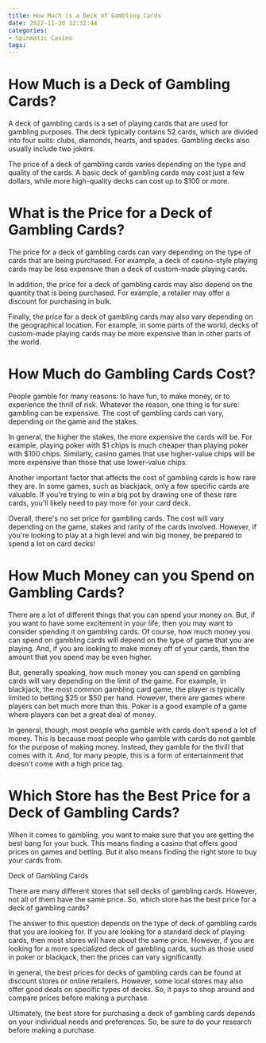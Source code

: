 ```yaml
---
title: How Much is a Deck of Gambling Cards
date: 2022-11-30 12:32:44
categories:
- Spinmatic Casino
tags:
---
```



#  How Much is a Deck of Gambling Cards?

A deck of gambling cards is a set of playing cards that are used for gambling purposes. The deck typically contains 52 cards, which are divided into four suits: clubs, diamonds, hearts, and spades. Gambling decks also usually include two jokers.

The price of a deck of gambling cards varies depending on the type and quality of the cards. A basic deck of gambling cards may cost just a few dollars, while more high-quality decks can cost up to $100 or more.

#  What is the Price for a Deck of Gambling Cards?

The price for a deck of gambling cards can vary depending on the type of cards that are being purchased. For example, a deck of casino-style playing cards may be less expensive than a deck of custom-made playing cards.

In addition, the price for a deck of gambling cards may also depend on the quantity that is being purchased. For example, a retailer may offer a discount for purchasing in bulk.

Finally, the price for a deck of gambling cards may also vary depending on the geographical location. For example, in some parts of the world, decks of custom-made playing cards may be more expensive than in other parts of the world.

#  How Much do Gambling Cards Cost?

People gamble for many reasons: to have fun, to make money, or to experience the thrill of risk. Whatever the reason, one thing is for sure: gambling can be expensive. The cost of gambling cards can vary, depending on the game and the stakes.

In general, the higher the stakes, the more expensive the cards will be. For example, playing poker with $1 chips is much cheaper than playing poker with $100 chips. Similarly, casino games that use higher-value chips will be more expensive than those that use lower-value chips.

Another important factor that affects the cost of gambling cards is how rare they are. In some games, such as blackjack, only a few specific cards are valuable. If you're trying to win a big pot by drawing one of these rare cards, you'll likely need to pay more for your card deck.

Overall, there's no set price for gambling cards. The cost will vary depending on the game, stakes and rarity of the cards involved. However, if you're looking to play at a high level and win big money, be prepared to spend a lot on card decks!

#  How Much Money can you Spend on Gambling Cards?

There are a lot of different things that you can spend your money on. But, if you want to have some excitement in your life, then you may want to consider spending it on gambling cards. Of course, how much money you can spend on gambling cards will depend on the type of game that you are playing. And, if you are looking to make money off of your cards, then the amount that you spend may be even higher.

But, generally speaking, how much money you can spend on gambling cards will vary depending on the limit of the game. For example, in blackjack, the most common gambling card game, the player is typically limited to betting $25 or $50 per hand. However, there are games where players can bet much more than this. Poker is a good example of a game where players can bet a great deal of money.

In general, though, most people who gamble with cards don't spend a lot of money. This is because most people who gamble with cards do not gamble for the purpose of making money. Instead, they gamble for the thrill that comes with it. And, for many people, this is a form of entertainment that doesn't come with a high price tag.

#  Which Store has the Best Price for a Deck of Gambling Cards?

When it comes to gambling, you want to make sure that you are getting the best bang for your buck. This means finding a casino that offers good prices on games and betting. But it also means finding the right store to buy your cards from.

Deck of Gambling Cards

There are many different stores that sell decks of gambling cards. However, not all of them have the same price. So, which store has the best price for a deck of gambling cards?

The answer to this question depends on the type of deck of gambling cards that you are looking for. If you are looking for a standard deck of playing cards, then most stores will have about the same price. However, if you are looking for a more specialized deck of gambling cards, such as those used in poker or blackjack, then the prices can vary significantly.

In general, the best prices for decks of gambling cards can be found at discount stores or online retailers. However, some local stores may also offer good deals on specific types of decks. So, it pays to shop around and compare prices before making a purchase.

 Ultimately, the best store for purchasing a deck of gambling cards depends on your individual needs and preferences. So, be sure to do your research before making a purchase.
